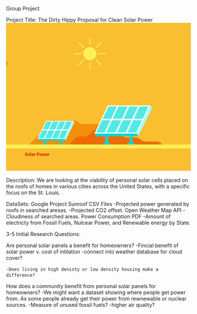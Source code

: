 Group Project

Project Title:
The Dirty Hippy Proposal for Clean Solar Power
![sun](Images/sun.gif)

Description:
We are looking at the viability of personal solar cells placed on the roofs of homes in various cities across the United States, with a specific focus on the St. Louis.

DataSets:
Google Project Sunroof CSV Files
	-Projected power generated by roofs in searched aresas.
	-Projected CO2 offset.
Open Weather Map API
	-Cloudiness of searched areas.
Power Consumption PDF
	-Amount of electricty from Fossil Fuels, Nulcear Power, and 	Renewable energy by State.

3-5 Initial Research Questions:

Are personal solar panels a benefit for homeowners?
	-Fincial benefit of solar power v. cost of intilation
	-connect into weather database for cloud cover?
	
	-Does living in high denisty or low density housing make a 	difference?

How does a community benefit from personal solar panels for homeowners?
	-We might want a dataset showing where people get power 	from. As some people already get their power from rewnewable  	or nuclear sources. 
	-Measure of unused fossil fuels?
		-higher air quality?



